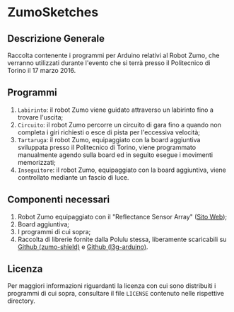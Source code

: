 # ZumoSketches

## Descrizione Generale
Raccolta contenente i programmi per Arduino relativi al Robot Zumo, che verranno utilizzati durante l'evento che si terrà presso il Politecnico di Torino il 17 marzo 2016.

## Programmi
1. `Labirinto`: il robot Zumo viene guidato attraverso un labirinto fino a trovare l'uscita;
2. `Circuito`: il robot Zumo percorre un circuito di gara fino a quando non completa i giri richiesti o esce di pista per l'eccessiva velocità;
3. `Tartaruga`: il robot Zumo, equipaggiato con la board aggiuntiva sviluppata presso il Politecnico di Torino, viene programmato manualmente agendo sulla board ed in seguito esegue i movimenti memorizzati;
4. `Inseguitore`: il robot Zumo, equipaggiato con la board aggiuntiva, viene controllato mediante un fascio di luce.

## Componenti necessari
1. Robot Zumo equipaggiato con il "Reflectance Sensor Array" ([Sito Web](http://www.pololu.com/zumo));
2. Board aggiuntiva;
3. I programmi di cui sopra;
4. Raccolta di librerie fornite dalla Polulu stessa, liberamente scaricabili su [Github (zumo-shield)](https://github.com/pololu/zumo-shield) e [Github (l3g-arduino)](https://github.com/pololu/l3g-arduino).

## Licenza
Per maggiori informazioni riguardanti la licenza con cui sono distribuiti i programmi di cui sopra, consultare il file `LICENSE` contenuto nelle rispettive directory.
